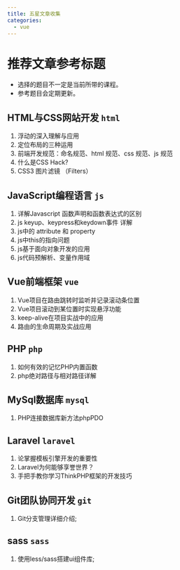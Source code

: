```yaml
---
title: 五星文章收集
categories:
  - vue
---
```


# 推荐文章参考标题

* 选择的题目不一定是当前所带的课程。
* 参考题目会定期更新。

## HTML与CSS网站开发 `html`

  1. 浮动的深入理解与应用
  2. 定位布局的三种运用
  3. 前端开发规范：命名规范、html 规范、css 规范、js 规范
  4. 什么是CSS Hack?
  5. CSS3 图片滤镜 （Filters）

## JavaScript编程语言 `js`

  1. 详解Javascript 函数声明和函数表达式的区别
  2. js keyup、keypress和keydown事件 详解
  3. js中的 attribute 和 property
  4. js中this的指向问题
  5. js基于面向对象开发的应用
  6. js代码预解析、变量作用域


## Vue前端框架 `vue`

  1. Vue项目在路由跳转时监听并记录滚动条位置
  2. Vue项目滚动到某位置时实现悬浮功能
  3. keep-alive在项目实战中的应用
  4. 路由的生命周期及实战应用

## PHP `php`

  1. 如何有效的记忆PHP内置函数
  2. php绝对路径与相对路径详解

## MySql数据库 `mysql`

  1. PHP连接数据库新方法phpPDO 

## Laravel `laravel`

  1. 论掌握模板引擎开发的重要性
  2. Laravel为何能够享誉世界？
  3. 手把手教你学习ThinkPHP框架的开发技巧


## Git团队协同开发 `git`

  1. Git分支管理详细介绍;

## sass `sass`

  1. 使用less/sass搭建ui组件库;
